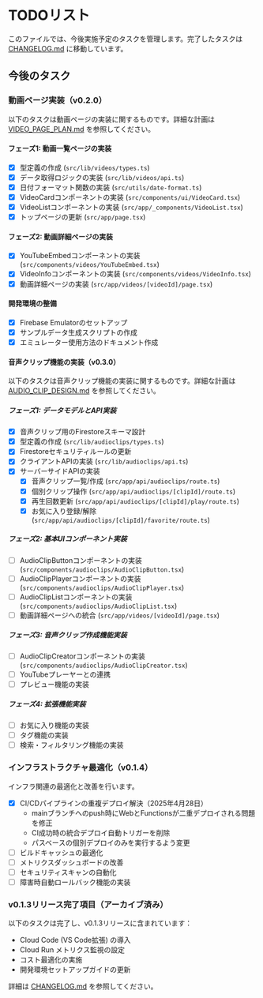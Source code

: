 # TODOリスト

このファイルでは、今後実施予定のタスクを管理します。完了したタスクは [CHANGELOG.md](./CHANGELOG.md) に移動しています。

## 今後のタスク

### 動画ページ実装（v0.2.0）

以下のタスクは動画ページの実装に関するものです。詳細な計画は [VIDEO_PAGE_PLAN.md](./VIDEO_PAGE_PLAN.md) を参照してください。

#### フェーズ1: 動画一覧ページの実装

- [x] 型定義の作成 (`src/lib/videos/types.ts`)
- [x] データ取得ロジックの実装 (`src/lib/videos/api.ts`)
- [x] 日付フォーマット関数の実装 (`src/utils/date-format.ts`)
- [x] VideoCardコンポーネントの実装 (`src/components/ui/VideoCard.tsx`)
- [x] VideoListコンポーネントの実装 (`src/app/_components/VideoList.tsx`)
- [x] トップページの更新 (`src/app/page.tsx`)

#### フェーズ2: 動画詳細ページの実装

- [x] YouTubeEmbedコンポーネントの実装 (`src/components/videos/YouTubeEmbed.tsx`)
- [x] VideoInfoコンポーネントの実装 (`src/components/videos/VideoInfo.tsx`)
- [x] 動画詳細ページの実装 (`src/app/videos/[videoId]/page.tsx`)

#### 開発環境の整備

- [x] Firebase Emulatorのセットアップ
- [x] サンプルデータ生成スクリプトの作成
- [x] エミュレーター使用方法のドキュメント作成

#### 音声クリップ機能の実装（v0.3.0）

以下のタスクは音声クリップ機能の実装に関するものです。詳細な計画は [AUDIO_CLIP_DESIGN.md](./AUDIO_CLIP_DESIGN.md) を参照してください。

##### フェーズ1: データモデルとAPI実装

- [x] 音声クリップ用のFirestoreスキーマ設計
- [x] 型定義の作成 (`src/lib/audioclips/types.ts`)
- [x] Firestoreセキュリティルールの更新
- [x] クライアントAPIの実装 (`src/lib/audioclips/api.ts`)
- [x] サーバーサイドAPIの実装
  - [x] 音声クリップ一覧/作成 (`src/app/api/audioclips/route.ts`)
  - [x] 個別クリップ操作 (`src/app/api/audioclips/[clipId]/route.ts`)
  - [x] 再生回数更新 (`src/app/api/audioclips/[clipId]/play/route.ts`)
  - [x] お気に入り登録/解除 (`src/app/api/audioclips/[clipId]/favorite/route.ts`)

##### フェーズ2: 基本UIコンポーネント実装

- [ ] AudioClipButtonコンポーネントの実装 (`src/components/audioclips/AudioClipButton.tsx`)
- [ ] AudioClipPlayerコンポーネントの実装 (`src/components/audioclips/AudioClipPlayer.tsx`)
- [ ] AudioClipListコンポーネントの実装 (`src/components/audioclips/AudioClipList.tsx`)
- [ ] 動画詳細ページへの統合 (`src/app/videos/[videoId]/page.tsx`)

##### フェーズ3: 音声クリップ作成機能実装

- [ ] AudioClipCreatorコンポーネントの実装 (`src/components/audioclips/AudioClipCreator.tsx`)
- [ ] YouTubeプレーヤーとの連携
- [ ] プレビュー機能の実装

##### フェーズ4: 拡張機能実装

- [ ] お気に入り機能の実装
- [ ] タグ機能の実装
- [ ] 検索・フィルタリング機能の実装

### インフラストラクチャ最適化（v0.1.4）

インフラ関連の最適化と改善を行います。

- [x] CI/CDパイプラインの重複デプロイ解決（2025年4月28日）
  - mainブランチへのpush時にWebとFunctionsが二重デプロイされる問題を修正
  - CI成功時の統合デプロイ自動トリガーを削除
  - パスベースの個別デプロイのみを実行するよう変更
- [ ] ビルドキャッシュの最適化
- [ ] メトリクスダッシュボードの改善
- [ ] セキュリティスキャンの自動化
- [ ] 障害時自動ロールバック機能の実装

### v0.1.3リリース完了項目（アーカイブ済み）

以下のタスクは完了し、v0.1.3リリースに含まれています：

- Cloud Code (VS Code拡張) の導入
- Cloud Run メトリクス監視の設定
- コスト最適化の実施
- 開発環境セットアップガイドの更新

詳細は [CHANGELOG.md](./CHANGELOG.md) を参照してください。
